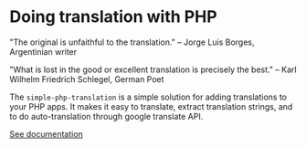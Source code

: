 # Doing translation with PHP

"The original is unfaithful to the translation."
– Jorge Luis Borges, Argentinian writer

"What is lost in the good or excellent translation is precisely the best."
– Karl Wilhelm Friedrich Schlegel, German Poet

The `simple-php-translation` is a simple solution for adding translations to your PHP apps. It makes it easy to translate, extract translation strings, and to do auto-translation through  google translate API. 

[See documentation](docs.md)